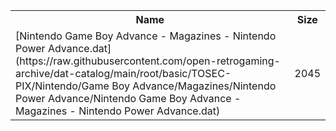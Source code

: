 <table>
<tr><th>Name</th><th>Size</th></tr>
<tr><td>
[Nintendo Game Boy Advance - Magazines - Nintendo Power Advance.dat](https://raw.githubusercontent.com/open-retrogaming-archive/dat-catalog/main/root/basic/TOSEC-PIX/Nintendo/Game Boy Advance/Magazines/Nintendo Power Advance/Nintendo Game Boy Advance - Magazines - Nintendo Power Advance.dat)
</td><td>2045</td></tr>
</table>
